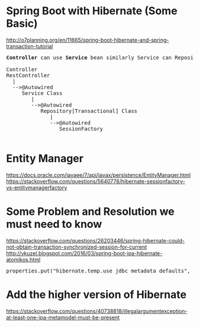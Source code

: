 # Spring Boot with Hibernate (Some Basic)
http://o7planning.org/en/11665/spring-boot-hibernate-and-spring-transaction-tutorial

<pre>
<b>Controller</b> can use <b>Service</b> bean similarly Service can Repository and Repository can SessionFactory
</hr>
Controller
RestController
  |
  -->@Autowired
     Service Class
        |
        -->@Autowired 
           Repository[Transactional] Class
              |
              -->@Autowired
                 SessionFactory
 </pre>               
# Entity Manager 
https://docs.oracle.com/javaee/7/api/javax/persistence/EntityManager.html
https://stackoverflow.com/questions/5640778/hibernate-sessionfactory-vs-entitymanagerfactory

# Some Problem and Resolution we must need to know 
https://stackoverflow.com/questions/26203446/spring-hibernate-could-not-obtain-transaction-synchronized-session-for-current
http://vkuzel.blogspot.com/2016/03/spring-boot-jpa-hibernate-atomikos.html
<pre>
properties.put("hibernate.temp.use_jdbc_metadata_defaults", "false");
</pre>

# Add the higher version of Hibernate
https://stackoverflow.com/questions/40738818/illegalargumentexception-at-least-one-jpa-metamodel-must-be-present

